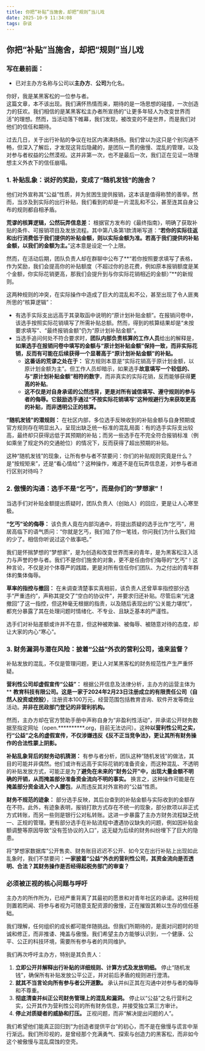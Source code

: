 ```yaml
---
title: 你把“补贴”当施舍，却把“规则”当儿戏
date: 2025-10-9 11:34:08
tags: 杂谈
---
```


## **你把“补贴”当施舍，却把“规则”当儿戏**

### 写在最前面：
- 已对主办方名称与公司以**主办方**、**公司**为化名。

你好，我是某黑客松的一位参与者。  
这篇文章，本不该出现。我们满怀热情而来，期待的是一场思想的碰撞，一次创造力的狂欢。我们相信的是某黑客松主办者所宣扬的“让更多年轻人为改变世界而活”的理想。然而，当活动落下帷幕，我们发现，被改变的不是世界，而是我们对他们的信任和期待。

过去几日，关于出行补贴的争议在社区内沸沸扬扬。我们曾以为这只是个别沟通不畅，但深入了解后，才发现这背后隐藏的，是团队一贯的傲慢、混乱的管理，以及对参与者权益的公然漠视。这并非第一次，也不是最后一次，我们正在见证一场理想主义外衣下的信任崩塌。

### 1. 补贴乱象：说好的奖励，变成了“随机发钱”的施舍？
他们对外宣称其“公益”性质，并为贫困生提供报销，这本该是值得称赞的善举。然而，当涉及到实际的出行补贴，我们看到的却是一片混乱和不公，甚至连其自身公布的规则都自相矛盾。

**荒谬的核算逻辑，公然玩弄信息差：**
根据官方发布的《最终指南》，明确了获取补贴的条件、可报销项目及发放流程。其中第八条第1款清晰写道：“**若你的实际往返和出行消费低于我们提供的补贴金额，则以实际金额为准。若高于我们提供的补贴金额，以我们的金额为主。**”这本意是设定一个上限。

然而，在活动后期，团队负责人却在群聊中公布了**“若你按照要求填写了表格，作为奖励，我们会提高你的补贴额度（不超过你的总花费，例如原本报销额度是某个金额，你实际花销更高，那我们会提升到与你实际花销相近的金额）”**的新规则。

这两种规则的冲突，在实际操作中造成了巨大的混乱和不公，甚至出现了令人匪夷所思的“核算逻辑”：
*   有选手实际支出远高于其录取函中说明的“原计划补贴金额”。在报销问卷中，该选手按照实际花销填写了所需补贴总额。然而，得到的核算结果却是“未按要求填写”、“最终报销金额”仍为“原计划补贴金额”。
*   当选手追问何处不符合要求时，**团队内部负责核算的工作人员**给出的解释是，**如果选手在报销问卷中填写的金额与“原计划补贴金额”保持一致，而非实际花销，反而有可能在后续获得一个显著高于“原计划补贴金额”的补贴。**
    *   **这番话的荒谬之处在于：** 官方规则本意是“实际花销高于原计划金额，以原计划金额为主”。但工作人员却暗示，如果选手**故意填写一个较低的、与“原计划补贴金额”相符的数字**，而非真实的实际花销，反而能够获得**更高的补贴**。
    *   **这不仅是对自身承诺的公然违背，更是对所有诚信填写、遵守规则的参与者的侮辱。它鼓励选手通过“不按实际花销填写”这种规避行为来获取更高的补贴，而非透明公正的核算。**

**“随机发钱”的潜规则：**
在社区内部，多位选手反映收到的补贴金额与自身预期或官方规则存在明显出入，呈现出缺乏统一标准的混乱局面：有的选手实际支出较高，最终却只获得远低于其预期的补贴；而另一些选手在不完全符合报销标准（例如乘坐了规定外的交通舱位）的情况下，反而获得了超出预期的补贴。

这种“随机发钱”的现象，让所有参与者不禁要问：你们的补贴规则究竟是什么？是“按规矩来”，还是“看心情给”？这种操作，难道不是在玩弄信息差，对参与者进行区别对待吗？

### 2. 傲慢的沟通：选手不是“乞丐”，而是你们的“梦想家”！
当选手们对补贴金额提出质疑时，团队负责人（创始人）的回应，更是让人心寒至极。

**“乞丐”论的侮辱：**
该负责人竟在内部沟通中，将提出质疑的选手比作“乞丐”，用居高临下的语气质问：“你就是乞丐，我们给了你一笔钱，你问我们为什么我们给的少了。相信你听说过这个故事吧。”

我们是怀揣梦想的“梦想家”，是为创造和改变世界而来的青年，是为黑客松注入活力与声誉的参与者。我们不是你们施舍的对象，更不是任由你们侮辱的“乞丐”！这种言论，不仅是对个体尊严的践踏，更是对所有信任你们团队、为之付出的青年群体的集体侮辱。

**草率的指控与撤回：**
在未调查清楚事实真相前，该负责人还曾草率指控部分选手“严重违约”，声称其提交了“空白的协议件”，并要求归还补贴。尽管后来“光速撤回”了这一指控，但这种毫无根据的指责，以及随后表现出的“公关能力堪忧”，都充分暴露了其在处理问题时情绪化、不专业、且缺乏基本的严谨性。

选手们对补贴差额或许并不在意，但这种被欺骗、被侮辱、被随意对待的态度，却让大家的内心“寒心”。

### 3. 财务漏洞与潜在风险：披着“公益”外衣的营利公司，谁来监督？
补贴发放的混乱，不仅是管理问题，更让人对某黑客松的财务规范性产生严重怀疑。

**营利性公司却虚假宣传“公益”：**
根据公开信息及法律分析，主办方的运营主体为** ******教育科技有限公司**。这是一家于2024年2月23日注册成立的**有限责任公司（自然人投资或控股）**，注册资本100万元，经营范围包括教育咨询、软件开发等商业活动。**并非在民政部门登记的非营利机构。**

然而，主办方却在官方赞助手册中声称自身为“非盈利性活动”，并承诺公开财务数据至指定网址（open.**********.org，目前无法访问）。这种**以营利性公司之实，行“公益”之名的虚假宣传，不仅涉嫌违反《反不正当竞争法》，更让其所有财务操作的合法性蒙上阴影。**

**补贴乱象背后的财务动机猜测：**
有参与者分析，团队这种“随机发钱”的做法，其目的可能并非偶然。他们或许有远高于实际花销的准备资金，而这种混乱、不透明的补贴发放方式，可能正是为了**避免在未来的“财务公开”中，出现大量金额不明确的开销，从而掩盖部分准备资金流向不明的事实。** 换言之，这种操作可能是在**掩盖部分资金进入个人腰包**，从而违反其对外宣称的“公益”性质。

**财务不规范的迹象：**
部分选手反映，其后台查到的补贴金额与实际收到的金额存在不符。此外，有迹象表明，报销打款方式存在不统一的现象，部分款项以非正式方式转账，而另一些则是银行公对私转账。这进一步暴露了主办方财务流程缺乏统一、正规的管理。更有部分选手在补贴流程中遭遇协议缺失的问题，例如因补贴金额调整等原因导致“没有签协议的入口”，这无疑为后续的财务纠纷埋下了巨大的隐患。

将“梦想家数据库”公开售卖、财务账目迟迟不公开、如今又在出行补贴上出现如此乱象时，我们不禁要问：**一家披着“公益”外衣的营利性公司，其资金流向是否透明、合法？其财务操作是否经得起税务部门的审查？**

### 必须被正视的核心问题与呼吁

主办方的所作所为，已经严重背离了其最初的愿景和对青年社区的承诺。这种将规则置若罔闻、将参与者视为可随意支配资源的傲慢，正在摧毁其赖以生存的信任基础。

我们理解，任何组织的成长都可能伴随挑战。但我们所期待的，是面对问题时的坦诚和修正，而非推诿、掩盖与傲慢。我们希望主办方能够认识到，一个健康、公平、公正的科技环境，需要所有参与者的共同维护。

我们再次呼吁主办方，特别是其负责人：
1.  **立即公开并解释出行补贴的详细规则、计算方式及发放明细。** 停止“随机发钱”，确保所有补贴发放公平公正，并对前后矛盾的规则进行澄清。
2.  **就其不当言论向所有参与者公开道歉。** 承认并纠正其在沟通中对参与者的侮辱和不尊重。
3.  **彻底清查并纠正公司财务管理上的混乱和漏洞。** 停止以“公益”之名行营利之实，公开其作为营利性公司的所有财务信息，并接受独立第三方审计。
4.  **停止对质疑者的威胁和打压。** 正视问题，而非“解决提出问题的人”。

我们希望他们能真正回归到“为创造者提供平台”的初心，而不是在傲慢与谎言中渐行渐远。我们所珍视的，是曾经那个充满勇气、探索与创造力的黑客松，而非如今这个被傲慢与混乱腐蚀的空壳。
